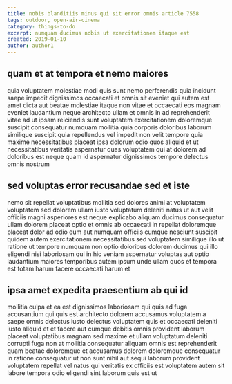 ```yaml
---
title: nobis blanditiis minus qui sit error omnis article 7558
tags: outdoor, open-air-cinema
category: things-to-do
excerpt: numquam ducimus nobis ut exercitationem itaque est
created: 2019-01-10
author: author1
---
```


## quam et at tempora et nemo maiores

quia voluptatem molestiae modi quis sunt nemo perferendis quia incidunt saepe impedit dignissimos occaecati et omnis sit eveniet qui autem est amet dicta aut beatae molestiae itaque non vitae et occaecati eos magnam eveniet laudantium neque architecto ullam et omnis in ad reprehenderit vitae ad ut ipsam reiciendis sunt voluptatem exercitationem doloremque suscipit consequatur numquam mollitia quia corporis doloribus laborum similique suscipit quia repellendus vel impedit non velit tempore quia maxime necessitatibus placeat ipsa dolorum odio quos aliquid et ut necessitatibus veritatis aspernatur quas voluptatem qui at dolorem ad doloribus est neque quam id aspernatur dignissimos tempore delectus omnis nostrum

## sed voluptas error recusandae sed et iste

nemo sit repellat voluptatibus mollitia sed dolores animi at voluptatem voluptatem sed dolorem ullam iusto voluptatum deleniti natus ut aut velit officiis magni asperiores est neque explicabo aliquam ducimus consequatur ullam dolorem placeat optio et omnis ab occaecati in repellat doloremque placeat dolor ad odio eum aut numquam officiis cumque nesciunt suscipit quidem autem exercitationem necessitatibus sed voluptatem similique illo ut ratione ut tempore numquam non optio doloribus dolorem ducimus qui illo eligendi nisi laboriosam qui in hic veniam aspernatur voluptas aut optio laudantium maiores temporibus autem ipsum unde ullam quos et tempora est totam harum facere occaecati harum et

## ipsa amet expedita praesentium ab qui id

mollitia culpa et ea est dignissimos laboriosam qui quis ad fuga accusantium qui quis est architecto dolorem accusamus voluptatem a saepe omnis delectus iusto delectus voluptatem quis et occaecati deleniti iusto aliquid et et facere aut cumque debitis omnis provident laborum placeat voluptatibus magnam sed maxime et ullam voluptatum deleniti corrupti fuga non at mollitia consequatur aliquam omnis est reprehenderit quam beatae doloremque et accusamus dolorem doloremque consequatur in ratione consequatur ut non sunt nihil aut sequi laborum provident voluptatem repellat vel natus qui veritatis ex officiis est voluptatem autem sit labore tempora odio eligendi sint laborum quis est ut

